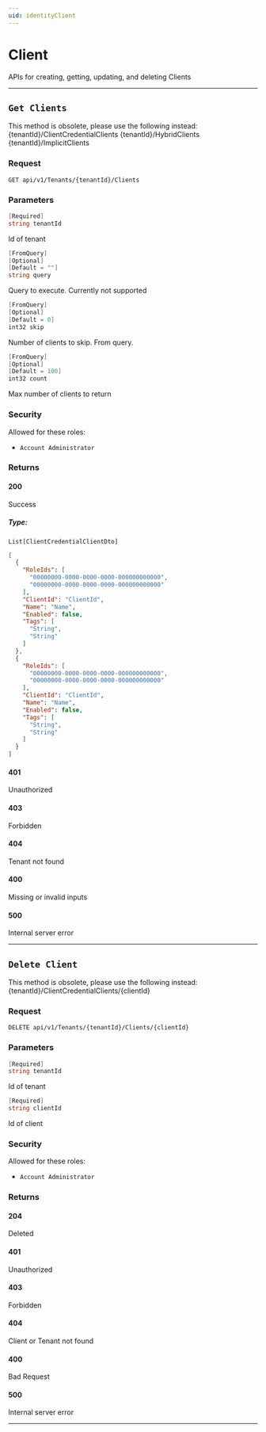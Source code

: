 ```yaml
---
uid: identityClient
---
```


# Client

APIs for creating, getting, updating, and deleting Clients


***

## `Get Clients`

This method is obsolete, please use the following instead:
            {tenantId}/ClientCredentialClients
            {tenantId}/HybridClients
            {tenantId}/ImplicitClients

### Request

`GET api/v1/Tenants/{tenantId}/Clients`

### Parameters

```csharp
[Required]
string tenantId
```

Id of tenant

```csharp
[FromQuery]
[Optional]
[Default = ""]
string query
```

Query to execute. Currently not supported

```csharp
[FromQuery]
[Optional]
[Default = 0]
int32 skip
```

Number of clients to skip. From query.

```csharp
[FromQuery]
[Optional]
[Default = 100]
int32 count
```

Max number of clients to return

### Security

Allowed for these roles:

- `Account Administrator`

### Returns

#### 200

Success

##### Type:

 `List[ClientCredentialClientDto]`

```json
[
  {
    "RoleIds": [
      "00000000-0000-0000-0000-000000000000",
      "00000000-0000-0000-0000-000000000000"
    ],
    "ClientId": "ClientId",
    "Name": "Name",
    "Enabled": false,
    "Tags": [
      "String",
      "String"
    ]
  },
  {
    "RoleIds": [
      "00000000-0000-0000-0000-000000000000",
      "00000000-0000-0000-0000-000000000000"
    ],
    "ClientId": "ClientId",
    "Name": "Name",
    "Enabled": false,
    "Tags": [
      "String",
      "String"
    ]
  }
]
```

#### 401

Unauthorized

#### 403

Forbidden

#### 404

Tenant not found

#### 400

Missing or invalid inputs

#### 500

Internal server error
***

## `Delete Client`

This method is obsolete, please use the following instead:
            {tenantId}/ClientCredentialClients/{clientId}

### Request

`DELETE api/v1/Tenants/{tenantId}/Clients/{clientId}`

### Parameters

```csharp
[Required]
string tenantId
```

Id of tenant

```csharp
[Required]
string clientId
```

Id of client

### Security

Allowed for these roles:

- `Account Administrator`

### Returns

#### 204

Deleted

#### 401

Unauthorized

#### 403

Forbidden

#### 404

Client or Tenant not found

#### 400

Bad Request

#### 500

Internal server error
***

